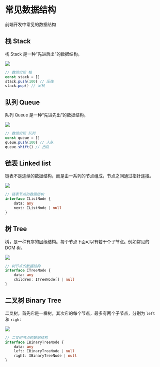 # 常见数据结构

前端开发中常见的数据结构

## 栈 Stack

栈 Stack 是一种“先进后出”的数据结构。

![](https://www.oss.tuwei.site/blogsImgs/images/栈.png)

```js
// 数组实现 栈
const stack = []
stack.push(100) // 压栈
stack.pop() // 出栈
```

## 队列 Queue

队列 Queue 是一种“先进先出”的数据结构。

![](https://www.oss.tuwei.site/blogsImgs/images/队列.png)

```js
// 数组实现 队列
const queue = []
queue.push(100) // 入队
queue.shift() // 出队
```

## 链表 Linked list

链表不是连续的数据结构，而是由一系列的节点组成，节点之间通过指针连接。

![](https://www.oss.tuwei.site/blogsImgs/images/链表.png)

```ts
// 链表节点的数据结构
interface IListNode {
    data: any
    next: IListNode | null
}
```

## 树 Tree

树，是一种有序的层级结构。每个节点下面可以有若干个子节点。例如常见的 DOM 树。

![](https://www.oss.tuwei.site/blogsImgs/images/dom-tree.png)

```ts
// 树节点的数据结构
interface ITreeNode {
    data: any
    children: ITreeNode[] | null
}
```

## 二叉树 Binary Tree

二叉树，首先它是一棵树，其次它的每个节点，最多有两个子节点，分别为 `left` 和 `right`

![](https://www.oss.tuwei.site/blogsImgs/images/二叉搜索树.png)

```ts
// 二叉树节点的数据结构
interface IBinaryTreeNode {
    data: any
    left: IBinaryTreeNode | null
    right: IBinaryTreeNode | null
}
```
